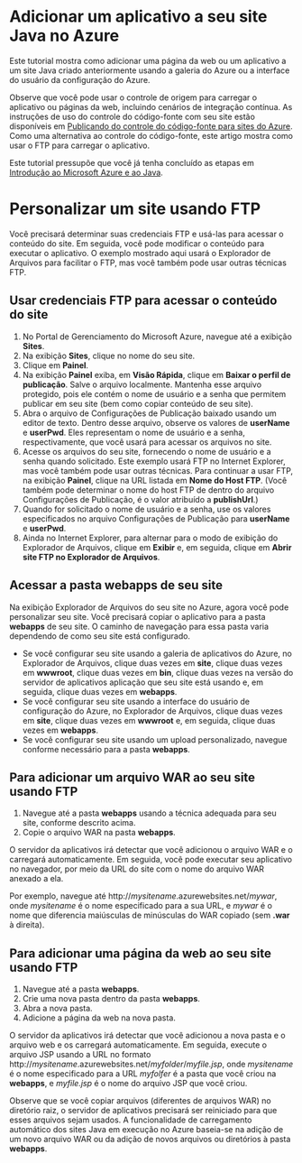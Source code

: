 <properties linkid="develop-java-tutorials-web-site-add-app" urlDisplayName="Adicionar um aplicativo a seu site Java" pageTitle="Adicionar um aplicativo a seu site Java" metaKeywords="" description="Este tutorial mostra como adicionar uma página ou aplicativo a seu site Java no Microsoft Azure." metaCanonical="" services="web-sites" documentationCenter="Java" title="Adicionar um aplicativo a seu site Java" videoId="" scriptId="" authors="waltpo" solutions="" manager="keboyd" editor="mollybos" />

# Adicionar um aplicativo a seu site Java no Azure

Este tutorial mostra como adicionar uma página da web ou um aplicativo a um site Java criado anteriormente usando a galeria do Azure ou a interface do usuário da configuração do Azure.

Observe que você pode usar o controle de origem para carregar o aplicativo ou páginas da web, incluindo cenários de integração contínua. As instruções de uso do controle do código-fonte com seu site estão disponíveis em [Publicando do controle do código-fonte para sites do Azure](../web-sites-publish-source-control). Como uma alternativa ao controle do código-fonte, este artigo mostra como usar o FTP para carregar o aplicativo.

Este tutorial pressupõe que você já tenha concluído as etapas em [Introdução ao Microsoft Azure e ao Java](../web-sites-java-get-started).

# Personalizar um site usando FTP
Você precisará determinar suas credenciais FTP e usá-las para acessar o conteúdo do site. Em seguida, você pode modificar o conteúdo para executar o aplicativo. O exemplo mostrado aqui usará o Explorador de Arquivos para facilitar o FTP, mas você também pode usar outras técnicas FTP. 

## Usar credenciais FTP para acessar o conteúdo do site

1. No Portal de Gerenciamento do Microsoft Azure, navegue até a exibição **Sites**.
2. Na exibição **Sites**, clique no nome do seu site.
3. Clique em **Painel**.
4. Na exibição **Painel** exiba, em **Visão Rápida**, clique em **Baixar o perfil de publicação**. Salve o arquivo localmente. Mantenha esse arquivo protegido, pois ele contém o nome de usuário e a senha que permitem publicar em seu site (bem como copiar conteúdo de seu site).
5. Abra o arquivo de Configurações de Publicação baixado usando um editor de texto. Dentro desse arquivo, observe os valores de **userName** e **userPwd**. Eles representam o nome de usuário e a senha, respectivamente, que você usará para acessar os arquivos no site.
6. Acesse os arquivos do seu site, fornecendo o nome de usuário e a senha quando solicitado. Este exemplo usará FTP no Internet Explorer, mas você também pode usar outras técnicas. Para continuar a usar FTP, na exibição **Painel**, clique na URL listada em **Nome do Host FTP**. (Você também pode determinar o nome do host FTP de dentro do arquivo Configurações de Publicação, é o valor atribuído a **publishUrl**.) 
7. Quando for solicitado o nome de usuário e a senha, use os valores especificados no arquivo Configurações de Publicação para **userName** e **userPwd**. 
8. Ainda no Internet Explorer, para alternar para o modo de exibição do Explorador de Arquivos, clique em **Exibir** e, em seguida, clique em **Abrir site FTP no Explorador de Arquivos**.

## Acessar a pasta webapps de seu site

Na exibição Explorador de Arquivos do seu site no Azure, agora você pode personalizar seu site. Você precisará copiar o aplicativo para a pasta **webapps** de seu site. O caminho de navegação para essa pasta varia dependendo de como seu site está configurado.

- Se você configurar seu site usando a galeria de aplicativos do Azure, no Explorador de Arquivos, clique duas vezes em **site**, clique duas vezes em **wwwroot**, clique duas vezes em **bin**, clique duas vezes na versão do servidor de aplicativos aplicação que seu site está usando e, em seguida, clique duas vezes em **webapps**. 
- Se você configurar seu site usando a interface do usuário de configuração do Azure, no Explorador de Arquivos, clique duas vezes em **site**, clique duas vezes em **wwwroot** e, em seguida, clique duas vezes em **webapps**. 
- Se você configurar seu site usando um upload personalizado, navegue conforme necessário para a pasta **webapps**. 

## Para adicionar um arquivo WAR ao seu site usando FTP

1. Navegue até a pasta **webapps** usando a técnica adequada para seu site, conforme descrito acima.
2. Copie o arquivo WAR na pasta **webapps**.

O servidor da aplicativos irá detectar que você adicionou o arquivo WAR e o carregará automaticamente. Em seguida, você pode executar seu aplicativo no navegador, por meio da URL do site com o nome do arquivo WAR anexado a ela. 

Por exemplo, navegue até http://*mysitename*.azurewebsites.net/*mywar*, onde *mysitename* é o nome especificado para a sua URL, e *mywar* é o nome que diferencia maiúsculas de minúsculas do WAR copiado (sem **.war** à direita).

## Para adicionar uma página da web ao seu site usando FTP
1. Navegue até a pasta **webapps**. 
2. Crie uma nova pasta dentro da pasta **webapps**.
3. Abra a nova pasta.
4. Adicione a página da web na nova pasta. 
 
O servidor da aplicativos irá detectar que você adicionou a nova pasta e o arquivo web e os carregará automaticamente. 
Em seguida, execute o arquivo JSP usando a URL no formato http://*mysitename*.azurewebsites.net/*myfolder*/*myfile.jsp*, onde *mysitename* é o nome especificado para a URL *myfolfer* é a pasta que você criou na **webapps**, e *myfile.jsp* é o nome do arquivo JSP que você criou.

Observe que se você copiar arquivos (diferentes de arquivos WAR) no diretório raiz, o servidor de aplicativos precisará ser reiniciado para que esses arquivos sejam usados. A funcionalidade de carregamento automático dos sites Java em execução no Azure baseia-se na adição de um novo arquivo WAR ou da adição de novos arquivos ou diretórios à pasta **webapps**.  


  

